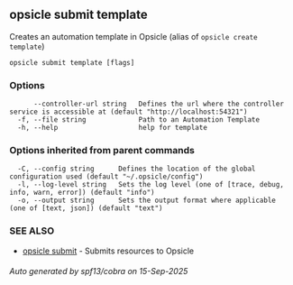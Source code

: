 ## opsicle submit template

Creates an automation template in Opsicle (alias of `opsicle create template`)

```
opsicle submit template [flags]
```

### Options

```
      --controller-url string   Defines the url where the controller service is accessible at (default "http://localhost:54321")
  -f, --file string             Path to an Automation Template
  -h, --help                    help for template
```

### Options inherited from parent commands

```
  -C, --config string      Defines the location of the global configuration used (default "~/.opsicle/config")
  -l, --log-level string   Sets the log level (one of [trace, debug, info, warn, error]) (default "info")
  -o, --output string      Sets the output format where applicable (one of [text, json]) (default "text")
```

### SEE ALSO

* [opsicle submit](cli/opsicle_submit.md)	 - Submits resources to Opsicle

###### Auto generated by spf13/cobra on 15-Sep-2025
